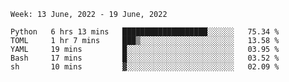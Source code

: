 <!--START_SECTION:waka-->
```text
Week: 13 June, 2022 - 19 June, 2022

Python   6 hrs 13 mins   ███████████████████░░░░░░   75.34 % 
TOML     1 hr 7 mins     ███▒░░░░░░░░░░░░░░░░░░░░░   13.58 % 
YAML     19 mins         █░░░░░░░░░░░░░░░░░░░░░░░░   03.95 % 
Bash     17 mins         █░░░░░░░░░░░░░░░░░░░░░░░░   03.52 % 
sh       10 mins         ▓░░░░░░░░░░░░░░░░░░░░░░░░   02.09 % 
```
<!--END_SECTION:waka-->
